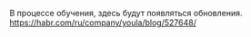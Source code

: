 В процессе обучения, здесь будут появляться обновления.
https://habr.com/ru/company/youla/blog/527648/ 
